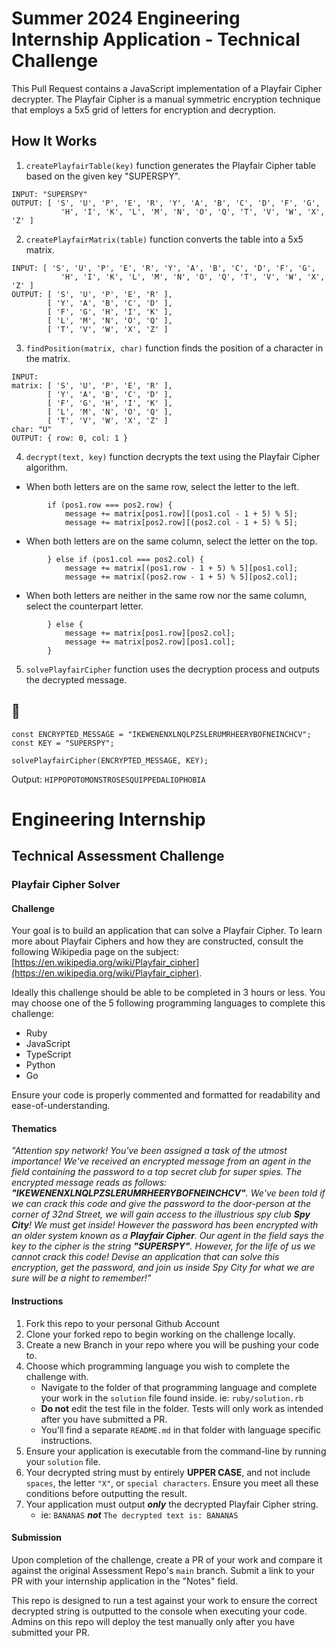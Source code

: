 # **Summer 2024 Engineering Internship Application - Technical Challenge**

This Pull Request contains a JavaScript implementation of a Playfair Cipher decrypter. 
The Playfair Cipher is a manual symmetric encryption technique that employs a 5x5 grid of letters for encryption and decryption.

## **How It Works**

1. `createPlayfairTable(key)` function generates the Playfair Cipher table based on the given key "SUPERSPY".
```
INPUT: "SUPERSPY"
OUTPUT: [ 'S', 'U', 'P', 'E', 'R', 'Y', 'A', 'B', 'C', 'D', 'F', 'G', 
           'H', 'I', 'K', 'L', 'M', 'N', 'O', 'Q', 'T', 'V', 'W', 'X', 'Z' ]
```
2. `createPlayfairMatrix(table)` function converts the table into a 5x5 matrix.
```
INPUT: [ 'S', 'U', 'P', 'E', 'R', 'Y', 'A', 'B', 'C', 'D', 'F', 'G', 
           'H', 'I', 'K', 'L', 'M', 'N', 'O', 'Q', 'T', 'V', 'W', 'X', 'Z' ]
OUTPUT: [ 'S', 'U', 'P', 'E', 'R' ],
        [ 'Y', 'A', 'B', 'C', 'D' ],
        [ 'F', 'G', 'H', 'I', 'K' ],
        [ 'L', 'M', 'N', 'O', 'Q' ],
        [ 'T', 'V', 'W', 'X', 'Z' ]
```
3. `findPosition(matrix, char)` function finds the position of a character in the matrix.
```
INPUT: 
matrix: [ 'S', 'U', 'P', 'E', 'R' ],
        [ 'Y', 'A', 'B', 'C', 'D' ],
        [ 'F', 'G', 'H', 'I', 'K' ],
        [ 'L', 'M', 'N', 'O', 'Q' ],
        [ 'T', 'V', 'W', 'X', 'Z' ]
char: "U"
OUTPUT: { row: 0, col: 1 }
```

4. `decrypt(text, key)` function decrypts the text using the Playfair Cipher algorithm.

- When both letters are on the same row, select the letter to the left.

```
        if (pos1.row === pos2.row) { 
            message += matrix[pos1.row][(pos1.col - 1 + 5) % 5];
            message += matrix[pos2.row][(pos2.col - 1 + 5) % 5];
```

- When both letters are on the same column, select the letter on the top.

```
        } else if (pos1.col === pos2.col) {
            message += matrix[(pos1.row - 1 + 5) % 5][pos1.col];
            message += matrix[(pos2.row - 1 + 5) % 5][pos2.col];
```

- When both letters are neither in the same row nor the same column, select the counterpart letter.

```
        } else {
            message += matrix[pos1.row][pos2.col];
            message += matrix[pos2.row][pos1.col];
        }
```
5. `solvePlayfairCipher` function uses the decryption process and outputs the decrypted message.

## :tophat:
```
const ENCRYPTED_MESSAGE = "IKEWENENXLNQLPZSLERUMRHEERYBOFNEINCHCV";
const KEY = "SUPERSPY";

solvePlayfairCipher(ENCRYPTED_MESSAGE, KEY);
```
Output: `HIPPOPOTOMONSTROSESQUIPPEDALIOPHOBIA`



# Engineering Internship
## Technical Assessment Challenge

### Playfair Cipher Solver

#### Challenge
Your goal is to build an application that can solve a Playfair Cipher. To learn more about Playfair Ciphers and how they are constructed, consult the following Wikipedia page on the subject: [https://en.wikipedia.org/wiki/Playfair_cipher](https://en.wikipedia.org/wiki/Playfair_cipher).

Ideally this challenge should be able to be completed in 3 hours or less. You may choose one of the 5 following programming languages to complete this challenge:
- Ruby
- JavaScript
- TypeScript
- Python
- Go

Ensure your code is properly commented and formatted for readability and ease-of-understanding.

#### Thematics
*"Attention spy network! You've been assigned a task of the utmost importance! We've received an encrypted message from an agent in the field containing the password to a top secret club for super spies. The encrypted message reads as follows: **"IKEWENENXLNQLPZSLERUMRHEERYBOFNEINCHCV"**. We've been told if we can crack this code and give the password to the door-person at the corner of 32nd Street, we will gain access to the illustrious spy club **Spy City**! We must get inside! However the password has been encrypted with an older system known as a **Playfair Cipher**. Our agent in the field says the key to the cipher is the string **"SUPERSPY"**. However, for the life of us we cannot crack this code! Devise an application that can solve this encryption, get the password, and join us inside Spy City for what we are sure will be a night to remember!"*

#### Instructions
1. Fork this repo to your personal Github Account
1. Clone your forked repo to begin working on the challenge locally.
2. Create a new Branch in your repo where you will be pushing your code to.
3. Choose which programming language you wish to complete the challenge with.
    - Navigate to the folder of that programming language and complete your work in the `solution` file found inside. ie: `ruby/solution.rb`
    - **Do not** edit the test file in the folder. Tests will only work as intended after you have submitted a PR.
    - You'll find a separate `README.md` in that folder with language specific instructions.
4. Ensure your application is executable from the command-line by running your `solution` file.
5. Your decrypted string must by entirely **UPPER CASE**, and not include `spaces`, the letter `"X"`, or `special characters`. Ensure you meet all these conditions before outputting the result.
6. Your application must output ***only*** the decrypted Playfair Cipher string.
    - ie: `BANANAS` ***not*** `The decrypted text is: BANANAS`

#### Submission
Upon completion of the challenge, create a PR of your work and compare it against the original Assessment Repo's `main` branch. Submit a link to your PR with your internship application in the "Notes" field. 

This repo is designed to run a test against your work to ensure the correct decrypted string is outputted to the console when executing your code. Admins on this repo will deploy the test manually only after you have submitted your PR.

